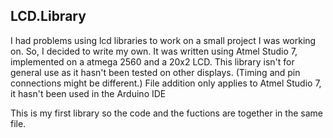 ## LCD.Library

I had problems using lcd libraries to work on a small project I was working on. So, I decided to write my own.
It was written using Atmel Studio 7, implemented on a atmega 2560 and a 20x2 LCD. This library isn't for general use as it hasn't been tested on other displays. (Timing and pin connections might be different.) 
File addition only applies to Atmel Studio 7, it hasn't been used in the Arduino IDE 

This is my first library so the code and the fuctions are together in the same file. 

